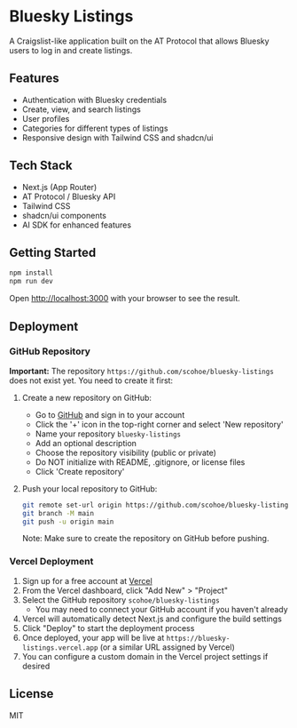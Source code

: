 # Bluesky Listings

A Craigslist-like application built on the AT Protocol that allows Bluesky users to log in and create listings.

## Features

- Authentication with Bluesky credentials
- Create, view, and search listings
- User profiles
- Categories for different types of listings
- Responsive design with Tailwind CSS and shadcn/ui

## Tech Stack

- Next.js (App Router)
- AT Protocol / Bluesky API
- Tailwind CSS
- shadcn/ui components
- AI SDK for enhanced features

## Getting Started

```bash
npm install
npm run dev
```

Open [http://localhost:3000](http://localhost:3000) with your browser to see the result.

## Deployment

### GitHub Repository

**Important:** The repository `https://github.com/scohoe/bluesky-listings` does not exist yet. You need to create it first:

1. Create a new repository on GitHub:
   - Go to [GitHub](https://github.com/) and sign in to your account
   - Click the '+' icon in the top-right corner and select 'New repository'
   - Name your repository `bluesky-listings`
   - Add an optional description
   - Choose the repository visibility (public or private)
   - Do NOT initialize with README, .gitignore, or license files
   - Click 'Create repository'

2. Push your local repository to GitHub:
   ```bash
   git remote set-url origin https://github.com/scohoe/bluesky-listings
   git branch -M main
   git push -u origin main
   ```

   Note: Make sure to create the repository on GitHub before pushing.

### Vercel Deployment

1. Sign up for a free account at [Vercel](https://vercel.com)
2. From the Vercel dashboard, click "Add New" > "Project"
3. Select the GitHub repository `scohoe/bluesky-listings`
   - You may need to connect your GitHub account if you haven't already
4. Vercel will automatically detect Next.js and configure the build settings
5. Click "Deploy" to start the deployment process
6. Once deployed, your app will be live at `https://bluesky-listings.vercel.app` (or a similar URL assigned by Vercel)
7. You can configure a custom domain in the Vercel project settings if desired

## License

MIT